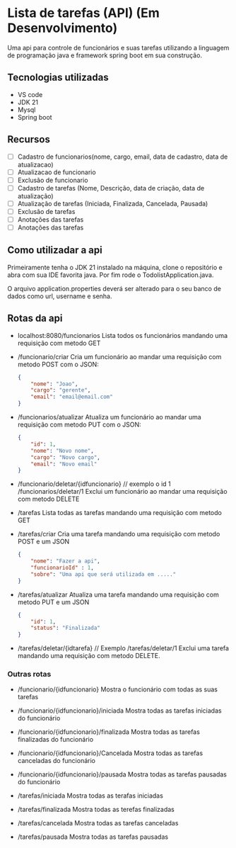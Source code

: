 # Lista de tarefas (API) (Em Desenvolvimento)

Uma api para controle de funcionários e suas tarefas utilizando a linguagem de programação java e framework spring boot em sua construção.

## Tecnologias utilizadas

- VS code
- JDK 21
- Mysql
- Spring boot

## Recursos

- [ ] Cadastro de funcionarios(nome, cargo, email, data de cadastro, data de atualizacao)
- [ ] Atualizacao de funcionario
- [ ] Exclusão de funcionario
- [ ] Cadastro de tarefas (Nome, Descrição, data de criação, data de atualização)
- [ ] Atualização de tarefas (Iniciada, Finalizada, Cancelada, Pausada)
- [ ] Exclusão de tarefas
- [ ] Anotações das tarefas
- [ ] Anotações das tarefas

## Como utilizadar a api

Primeiramente tenha o JDK 21 instalado na máquina, clone o repositório e abra com sua IDE favorita java. Por fim rode o TodolistApplication.java.

O arquivo application.properties deverá ser alterado para o seu banco de dados como url, username e senha.

## Rotas da api

* localhost:8080/funcionarios
        Lista todos os funcionários mandando uma requisição com metodo GET

* /funcionario/criar
    Cria um funcionário ao mandar uma requisição com metodo POST com o JSON:

    ```json
    {
        "nome": "Joao",
        "cargo": "gerente",
        "email": "email@email.com"
    }
    ```

* /funcionarios/atualizar
    Atualiza um funcionário ao mandar uma requisição com metodo PUT com o JSON:

    ```json
    {
        "id": 1,
        "nome": "Novo nome",
        "cargo": "Novo cargo",
        "email": "Novo email"
    }
    ```

* /funcionario/deletar/{idfuncionario} // exemplo o id 1 /funcionarios/deletar/1
    Exclui um funcionário ao mandar uma requisição com metodo DELETE 

* /tarefas 
    Lista todas as tarefas mandando uma requisição com metodo GET

* /tarefas/criar
    Cria uma tarefa mandando uma requisição com metodo POST e um JSON

    ```json
    {
        "nome": "Fazer a api",
        "funcionarioId" : 1,
        "sobre": "Uma api que será utilizada em ....."
    }
    ```

* /tarefas/atualizar
    Atualiza uma tarefa mandando uma requisição com metodo PUT e um JSON

    ```json
    {
        "id": 1,
        "status": "Finalizada"
    }
    ```

* /tarefas/deletar/{idtarefa} // Exemplo /tarefas/deletar/1
    Exclui uma tarefa mandando uma requisição com metodo DELETE.


### Outras rotas
    
* /funcionario/{idfuncionario}
    Mostra o funcionário com todas as suas tarefas

* /funcionario/{idfuncionario}/iniciada
    Mostra todas as tarefas iniciadas do funcionário

* /funcionario/{idfuncionario}/finalizada
    Mostra todas as tarefas finalizadas do funcionário

* /funcionario/{idfuncionario}/Cancelada
    Mostra todas as tarefas canceladas do funcionário

* /funcionario/{idfuncionario}/pausada
    Mostra todas as tarefas pausadas do funcionário

* /tarefas/iniciada
    Mostra todas as terafas iniciadas

* /tarefas/finalizada
    Mostra todas as terefas finalizadas
        
* /tarefas/cancelada
    Mostra todas as tarefas canceladas

* /tarefas/pausada
    Mostra todas as tarefas pausadas